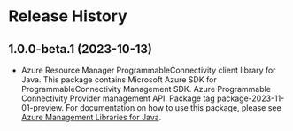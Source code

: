 # Release History

## 1.0.0-beta.1 (2023-10-13)

- Azure Resource Manager ProgrammableConnectivity client library for Java. This package contains Microsoft Azure SDK for ProgrammableConnectivity Management SDK. Azure Programmable Connectivity Provider management API. Package tag package-2023-11-01-preview. For documentation on how to use this package, please see [Azure Management Libraries for Java](https://aka.ms/azsdk/java/mgmt).

